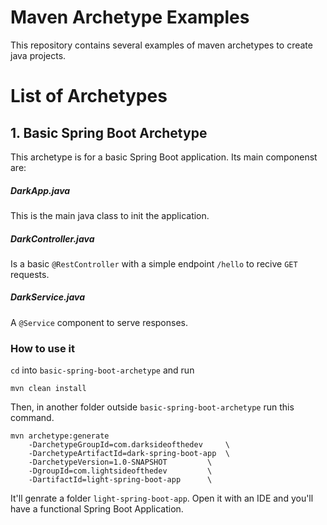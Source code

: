 # Maven Archetype Examples

This repository contains several examples of maven archetypes to create java projects.

# List of Archetypes

## 1. Basic Spring Boot Archetype

This archetype is for a basic Spring Boot application. Its main componenst are:

##### DarkApp.java
This is the main java class to init the application.

##### DarkController.java

Is a basic `@RestController` with a simple endpoint `/hello` to recive `GET` requests. 

##### DarkService.java

A `@Service` component to serve responses.

### How to use it

`cd` into `basic-spring-boot-archetype` and run

`mvn clean install`

Then, in another folder outside `basic-spring-boot-archetype` run this command.

```
mvn archetype:generate
	-DarchetypeGroupId=com.darksideofthedev		\
	-DarchetypeArtifactId=dark-spring-boot-app	\
	-DarchetypeVersion=1.0-SNAPSHOT			\
	-DgroupId=com.lightsideofthedev			\
	-DartifactId=light-spring-boot-app		\
```
It'll genrate a folder `light-spring-boot-app`. Open it with an IDE and you'll have a functional Spring Boot Application.


